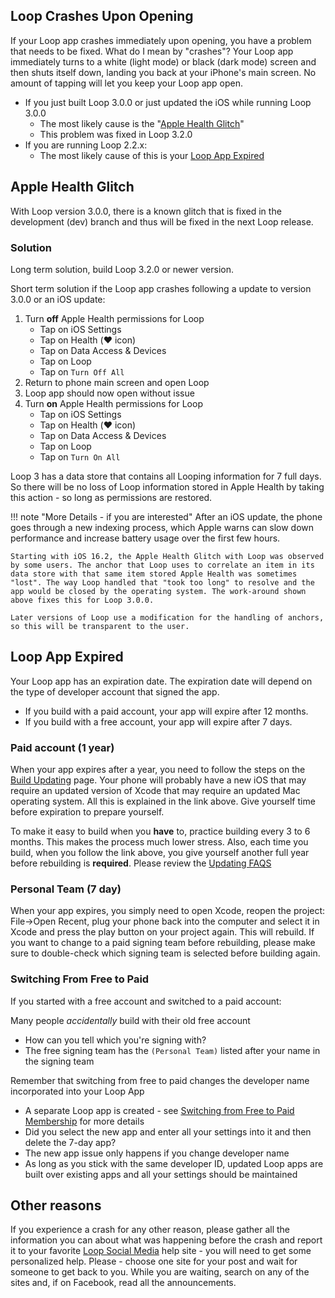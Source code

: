 ## Loop Crashes Upon Opening

If your Loop app crashes immediately upon opening, you have a problem that needs to be fixed. What do I mean by "crashes"? Your Loop app immediately turns to a white (light mode) or black (dark mode) screen and then shuts itself down, landing you back at your iPhone's main screen. No amount of tapping will let you keep your Loop app open.

* If you just built Loop 3.0.0 or just updated the iOS while running Loop 3.0.0
    * The most likely cause is the "[Apple Health Glitch](#apple-health-glitch)"
    * This problem was fixed in Loop 3.2.0
* If you are running Loop 2.2.x:
    * The most likely cause of this is your [Loop App Expired](#loop-app-expired)

## Apple Health Glitch

With Loop version 3.0.0, there is a known glitch that is fixed in the development (dev) branch and thus will be fixed in the next Loop release.

### Solution

Long term solution, build Loop 3.2.0 or newer version.

Short term solution if the Loop app crashes following a update to version 3.0.0 or an iOS update:

1. Turn **off** Apple Health permissions for Loop
    * Tap on iOS Settings
    * Tap on Health (:heart: icon)
    * Tap on Data Access & Devices
    * Tap on Loop
    * Tap on `Turn Off All`
1. Return to phone main screen and open Loop
1. Loop app should now open without issue
1. Turn **on** Apple Health permissions for Loop
    * Tap on iOS Settings
    * Tap on Health (:heart: icon)
    * Tap on Data Access & Devices
    * Tap on Loop
    * Tap on `Turn On All`

Loop 3 has a data store that contains all Looping information for 7 full days. So there will be no loss of Loop information stored in Apple Health by taking this action - so long as permissions are restored.

!!! note "More Details - if you are interested"
    After an iOS update, the phone goes through a new indexing process, which Apple warns can slow down performance and increase battery usage over the first few hours.

    Starting with iOS 16.2, the Apple Health Glitch with Loop was observed by some users. The anchor that Loop uses to correlate an item in its data store with that same item stored Apple Health was sometimes "lost". The way Loop handled that "took too long" to resolve and the app would be closed by the operating system. The work-around shown above fixes this for Loop 3.0.0.

    Later versions of Loop use a modification for the handling of anchors, so this will be transparent to the user.

## Loop App Expired

Your Loop app has an expiration date. The expiration date will depend on the type of developer account that signed the app.

* If you build with a paid account, your app will expire after 12 months.
* If you build with a free account, your app will expire after 7 days.

### Paid account (1 year)

When your app expires after a year, you need to follow the steps on the [Build Updating](../build/updating.md) page. Your phone will probably have a new iOS that may require an updated version of Xcode that may require an updated Mac operating system.  All this is explained in the link above.  Give yourself time before expiration to prepare yourself.

To make it easy to build when you **have** to, practice building every 3 to 6 months. This makes the process much lower stress. Also, each time you build, when you follow the link above, you give yourself another full year before rebuilding is **required**. Please review the [Updating FAQS](../faqs/update-faqs.md)

### Personal Team (7 day)

When your app expires, you simply need to open Xcode, reopen the project: File->Open Recent, plug your phone back into the computer and select it in Xcode and press the play button on your project again. This will rebuild. If you want to change to a paid signing team before rebuilding, please make sure to double-check which signing team is selected before building again.

### Switching From Free to Paid

If you started with a free account and switched to a paid account:

Many people *accidentally* build with their old free account

* How can you tell which you're signing with?
* The free signing team has the `(Personal Team)` listed after your name in the signing team

Remember that switching from free to paid changes the developer name incorporated into your Loop App

* A separate Loop app is created - see [Switching from Free to Paid Membership](../build/step6.md#switching-from-free-to-paid-memberships) for more details
* Did you select the new app and enter all your settings into it and then delete the 7-day app?
* The new app issue only happens if you change developer name
* As long as you stick with the same developer ID, updated Loop apps are built over existing apps and all your settings should be maintained

## Other reasons

If you experience a crash for any other reason, please gather all the information you can about what was happening before the crash and report it to your favorite [Loop Social Media](../intro/loopdocs-how-to.md#how-to-find-help) help site - you will need to get some personalized help. Please - choose one site for your post and wait for someone to get back to you.  While you are waiting, search on any of the sites and, if on Facebook, read all the announcements.
